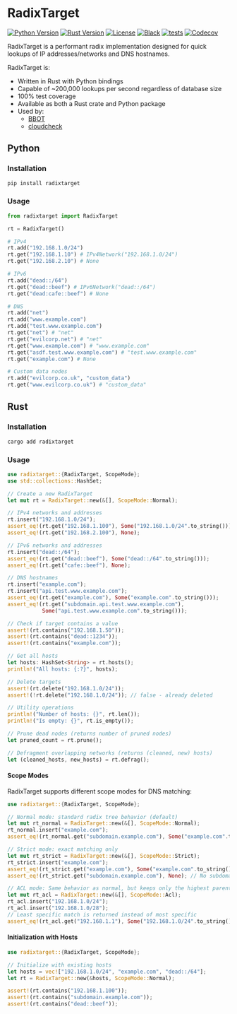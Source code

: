 # RadixTarget

[![Python Version](https://img.shields.io/badge/python-3.9+-blue)](https://www.python.org) [![Rust Version](https://img.shields.io/badge/rust-1.70+-orange)](https://www.rust-lang.org) [![License](https://img.shields.io/badge/license-GPLv3-blue.svg)](https://github.com/blacklanternsecurity/radixtarget/blob/master/LICENSE) [![Black](https://img.shields.io/badge/code%20style-black-000000.svg)](https://github.com/psf/black) [![tests](https://github.com/blacklanternsecurity/radixtarget/actions/workflows/tests.yml/badge.svg?branch=master)](https://github.com/blacklanternsecurity/radixtarget/actions/workflows/tests.yml) [![Codecov](https://codecov.io/gh/blacklanternsecurity/radixtarget/graph/badge.svg?token=7IPWMYMTGZ)](https://codecov.io/gh/blacklanternsecurity/radixtarget)

RadixTarget is a performant radix implementation designed for quick lookups of IP addresses/networks and DNS hostnames. 

RadixTarget is:
- Written in Rust with Python bindings
- Capable of ~200,000 lookups per second regardless of database size
- 100% test coverage
- Available as both a Rust crate and Python package
- Used by:
    - [BBOT](https://github.com/blacklanternsecurity/bbot)
    - [cloudcheck](https://github.com/blacklanternsecurity/cloudcheck)

## Python

### Installation

```bash
pip install radixtarget
```

### Usage

```python
from radixtarget import RadixTarget

rt = RadixTarget()

# IPv4
rt.add("192.168.1.0/24")
rt.get("192.168.1.10") # IPv4Network("192.168.1.0/24")
rt.get("192.168.2.10") # None

# IPv6
rt.add("dead::/64")
rt.get("dead::beef") # IPv6Network("dead::/64")
rt.get("dead:cafe::beef") # None

# DNS
rt.add("net")
rt.add("www.example.com")
rt.add("test.www.example.com")
rt.get("net") # "net"
rt.get("evilcorp.net") # "net"
rt.get("www.example.com") # "www.example.com"
rt.get("asdf.test.www.example.com") # "test.www.example.com"
rt.get("example.com") # None

# Custom data nodes
rt.add("evilcorp.co.uk", "custom_data")
rt.get("www.evilcorp.co.uk") # "custom_data"
```

## Rust

### Installation

```bash
cargo add radixtarget
```

### Usage

```rust
use radixtarget::{RadixTarget, ScopeMode};
use std::collections::HashSet;

// Create a new RadixTarget
let mut rt = RadixTarget::new(&[], ScopeMode::Normal);

// IPv4 networks and addresses
rt.insert("192.168.1.0/24"); 
assert_eq!(rt.get("192.168.1.100"), Some("192.168.1.0/24".to_string()));
assert_eq!(rt.get("192.168.2.100"), None);

// IPv6 networks and addresses  
rt.insert("dead::/64");
assert_eq!(rt.get("dead::beef"), Some("dead::/64".to_string()));
assert_eq!(rt.get("cafe::beef"), None);

// DNS hostnames
rt.insert("example.com");
rt.insert("api.test.www.example.com");
assert_eq!(rt.get("example.com"), Some("example.com".to_string()));
assert_eq!(rt.get("subdomain.api.test.www.example.com"), 
           Some("api.test.www.example.com".to_string()));

// Check if target contains a value
assert!(rt.contains("192.168.1.50"));
assert!(rt.contains("dead::1234"));
assert!(rt.contains("example.com"));

// Get all hosts
let hosts: HashSet<String> = rt.hosts();
println!("All hosts: {:?}", hosts);

// Delete targets
assert!(rt.delete("192.168.1.0/24"));
assert!(!rt.delete("192.168.1.0/24")); // false - already deleted

// Utility operations
println!("Number of hosts: {}", rt.len());
println!("Is empty: {}", rt.is_empty());

// Prune dead nodes (returns number of pruned nodes)
let pruned_count = rt.prune();

// Defragment overlapping networks (returns (cleaned, new) hosts)
let (cleaned_hosts, new_hosts) = rt.defrag();
```

#### Scope Modes

RadixTarget supports different scope modes for DNS matching:

```rust
use radixtarget::{RadixTarget, ScopeMode};

// Normal mode: standard radix tree behavior (default)
let mut rt_normal = RadixTarget::new(&[], ScopeMode::Normal);
rt_normal.insert("example.com");
assert_eq!(rt_normal.get("subdomain.example.com"), Some("example.com".to_string()));

// Strict mode: exact matching only
let mut rt_strict = RadixTarget::new(&[], ScopeMode::Strict);
rt_strict.insert("example.com");
assert_eq!(rt_strict.get("example.com"), Some("example.com".to_string()));
assert_eq!(rt_strict.get("subdomain.example.com"), None); // No subdomain matching

// ACL mode: Same behavior as normal, but keeps only the highest parent subnet for efficiency
let mut rt_acl = RadixTarget::new(&[], ScopeMode::Acl);
rt_acl.insert("192.168.1.0/24");
rt_acl.insert("192.168.1.0/28");
// Least specific match is returned instead of most specific
assert_eq!(rt_acl.get("192.168.1.1"), Some("192.168.1.0/24".to_string()));
```

#### Initialization with Hosts

```rust
use radixtarget::{RadixTarget, ScopeMode};

// Initialize with existing hosts
let hosts = vec!["192.168.1.0/24", "example.com", "dead::/64"];
let rt = RadixTarget::new(&hosts, ScopeMode::Normal);

assert!(rt.contains("192.168.1.100"));
assert!(rt.contains("subdomain.example.com"));
assert!(rt.contains("dead::beef"));
```
